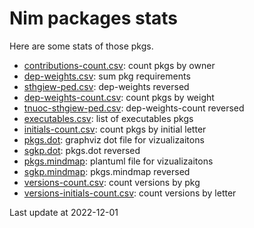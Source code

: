 # Nim packages stats

Here are some stats of those pkgs.

- [contributions-count.csv](./contributions-count.csv): count pkgs by owner
- [dep-weights.csv](./dep-weights.csv): sum pkg requirements
- [sthgiew-ped.csv](./sthgiew-ped.csv): dep-weights reversed
- [dep-weights-count.csv](./dep-weights-count.csv): count pkgs by weight
- [tnuoc-sthgiew-ped.csv](./tnuoc-sthgiew-ped.csv): dep-weights-count reversed
- [executables.csv](./executables.csv): list of executables pkgs
- [initials-count.csv](./initials-count.csv): count pkgs by initial letter
- [pkgs.dot](./pkgs.dot): graphviz dot file for vizualizaitons
- [sgkp.dot](./sgkp.dot): pkgs.dot reversed
- [pkgs.mindmap](./pkgs.mindmap): plantuml file for vizualizaitons
- [sgkp.mindmap](./sgkp.mindmap): pkgs.mindmap reversed
- [versions-count.csv](./versions-count.csv): count versions by pkg
- [versions-initials-count.csv](./versions-initials-count.csv): count versions by letter


Last update at 2022-12-01

